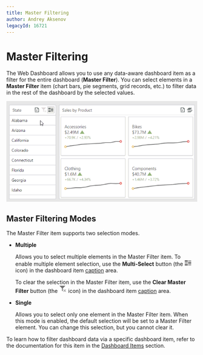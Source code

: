 ```yaml
---
title: Master Filtering
author: Andrey Aksenov
legacyId: 16721
---
```

# Master Filtering
The Web Dashboard allows you to use any data-aware dashboard item as a filter for the entire dashboard (**Master Filter**). You can select elements in a **Master Filter** item (chart bars, pie segments, grid records, etc.) to filter data in the rest of the dashboard by the selected values.

![WebViewer_MasterFiltering](../../../images/img22459.gif)

## Master Filtering Modes
The Master Filter item supports two selection modes.
* **Multiple**
	
	Allows you to select multiple elements in the Master Filter item. To enable multiple element selection, use the **Multi-Select** button (the ![WebViewer_MultiSelectionIcon](../../../images/img22460.png) icon) in the dashboard item [caption](dashboard-layout.md) area.
	
	To clear the selection in the Master Filter item, use the **Clear Master Filter** button (the ![WebViewer_ClearMasterFilterIcon](../../../images/img22461.png) icon) in the dashboard item [caption](dashboard-layout.md) area.
* **Single**
	
	Allows you to select only one element in the Master Filter item. When this mode is enabled, the default selection will be set to a Master Filter element. You can change this selection, but you cannot clear it.

To learn how to filter dashboard data via a specific dashboard item, refer to the documentation for this item in the [Dashboard Items](../dashboard-items.md) section.